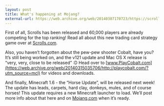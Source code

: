 ```yaml
---
layout: post
title: What's happening at Mojang?
external-url: https://web.archive.org/web/20140307170723/https://scrolls.com/welcome?utm_source=mcl
---
```


First of all, Scrolls has been released and 60,000 players are already competing for the top ranking!
Read all about this new trading card strategy game over at [Scrolls.com](https://web.archive.org/web/20140307170723/https://scrolls.com/welcome?utm_source=mcl).

Also, you haven’t forgotten about the pew-pew shooter Cobalt, have you? It’s still being worked on, and the v121 update and Mac OS X release is “very, very, close to be released” :D
Head over to [www.PlayCobalt.com](https://web.archive.org/web/20140315035706/http://playcobalt.com/?utm_source=mcl) for videos and downloads.

And finally, Minecraft 1.6 - the “Horse Update”, will be released next week!
The update has leads, carpets, hard clay, donkeys, mules, and of course horses!
This update requires a new Minecraft launcher to load.
We’ll post more info about that here and on [Mojang.com](https://web.archive.org/web/20130522193248/http://mojang.com/) when it’s ready.
